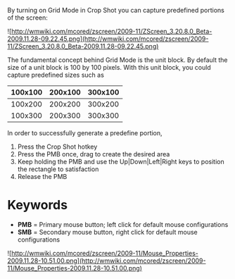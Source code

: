 By turning on Grid Mode in Crop Shot you can capture predefined portions of the screen:

![http://wmwiki.com/mcored/zscreen/2009-11/ZScreen_3.20.8.0_Beta-2009.11.28-09.22.45.png](http://wmwiki.com/mcored/zscreen/2009-11/ZScreen_3.20.8.0_Beta-2009.11.28-09.22.45.png)

The fundamental concept behind Grid Mode is the unit block. By default the size of a unit block is 100 by 100 pixels. With this unit block, you could capture predefined sizes such as

| 100x100 | 200x100 | 300x100 |
|:--------|:--------|:--------|
| 100x200 | 200x200 | 300x200 |
| 100x300 | 200x300 | 300x300 |

In order to successfully generate a predefine portion,

  1. Press the Crop Shot hotkey
  1. Press the PMB once, drag to create the desired area
  1. Keep holding the PMB and use the Up|Down|Left|Right keys to position the rectangle to satisfaction
  1. Release the PMB

# Keywords #
  * **PMB** = Primary mouse button; left click for default mouse configurations
  * **SMB** = Secondary mouse button, right click for default mouse configurations

![http://wmwiki.com/mcored/zscreen/2009-11/Mouse_Properties-2009.11.28-10.51.00.png](http://wmwiki.com/mcored/zscreen/2009-11/Mouse_Properties-2009.11.28-10.51.00.png)